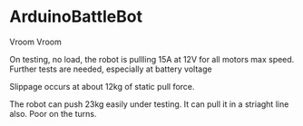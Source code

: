 # ArduinoBattleBot
Vroom Vroom

On testing, no load, the robot is pullling 15A at 12V for all motors max speed. Further tests are needed, especially at battery voltage

Slippage occurs at about 12kg of static pull force. 

The robot can push 23kg easily under testing. It can pull it in a striaght line also. Poor on the turns. 


